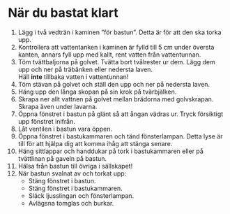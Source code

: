 # När du bastat klart

1. Lägg i två vedträn i kaminen ”för bastun”. Detta är för att den ska torka upp.
2. Kontrollera att vattentanken i kaminen är fylld till 5 cm under översta kanten, annars fyll upp med kallt, rent vatten från vattentunnan.
3. Töm tvättbaljorna på golvet. Tvätta bort tvålrester ur dem. Lägg dem upp och ner på träbänken eller nedersta laven.<br>Häll **inte** tillbaka vatten i vattentunnan!
4. Töm stävan på golvet och ställ den upp och ner på nedersta laven.
5. Häng upp den långa skopan på sin krok på tvärbjälken.
6. Skrapa ner allt vattnen på golvet mellan brädorna med golvskrapan. Skrapa även under lavarna.
7. Öppna fönstret i bastun på glänt så att ångan vädras ur. Tryck försiktigt upp fönstret inifrån.
8. Låt ventilen i bastun vara öppen.
9. Öppna fönstret i bastukammaren och tänd fönsterlampan. Detta lyse är till för att hjälpa dig att komma ihåg att stänga senare.
10. Häng sittlappar och handdukar på tork i bastukammaren eller på tvättlinan på gaveln på bastun.
11. Hälsa från bastun till övriga i sällskapet!
12. När bastun svalnat av och torkat upp:
	- Stäng fönstret i bastun.
	- Stäng fönstret i bastukammaren.
	- Släck ljusslingan och fönsterlampan.
	- Avlägsna tomglas och burkar.
